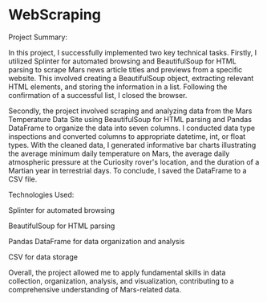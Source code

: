 # WebScraping


Project Summary:

In this project, I successfully implemented two key technical tasks. Firstly, I utilized Splinter for automated browsing and BeautifulSoup for HTML parsing to scrape Mars news article titles and previews from a specific website. This involved creating a BeautifulSoup object, extracting relevant HTML elements, and storing the information in a list. Following the confirmation of a successful list, I closed the browser.

Secondly, the project involved scraping and analyzing data from the Mars Temperature Data Site using BeautifulSoup for HTML parsing and Pandas DataFrame to organize the data into seven columns. I conducted data type inspections and converted columns to appropriate datetime, int, or float types. With the cleaned data, I generated informative bar charts illustrating the average minimum daily temperature on Mars, the average daily atmospheric pressure at the Curiosity rover's location, and the duration of a Martian year in terrestrial days. To conclude, I saved the DataFrame to a CSV file.

Technologies Used:

Splinter for automated browsing


BeautifulSoup for HTML parsing


Pandas DataFrame for data organization and analysis


CSV for data storage


Overall, the project allowed me to apply fundamental skills in data collection, organization, analysis, and visualization, contributing to a comprehensive understanding of Mars-related data.
